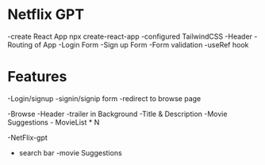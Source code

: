 # Netflix GPT

  -create React App
   npx create-react-app <my-project>
  -configured TailwindCSS
  -Header
  -Routing of App
  -Login Form
  -Sign up Form
  -Form validation
  -useRef hook

# Features 
-Login/signup
  -signin/signip form
  -redirect to browse page

-Browse
  -Header
  -trailer in Background
  -Title & Description
  -Movie Suggestions
     - MovieList * N

-NetFlix-gpt
 - search bar
 -movie Suggestions